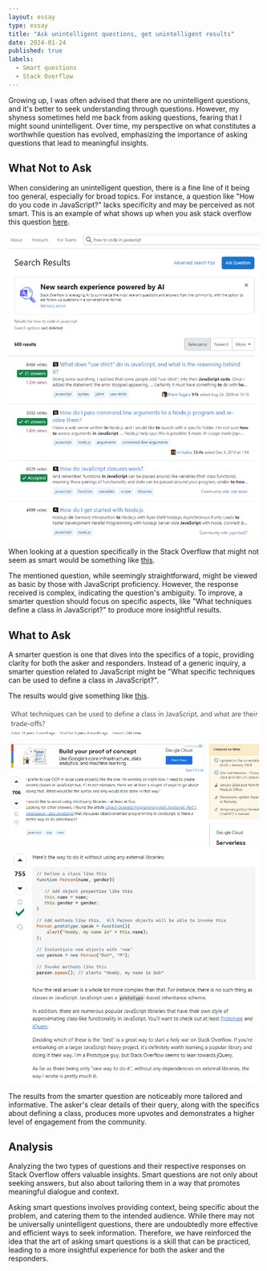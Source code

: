 ```yaml
---
layout: essay
type: essay
title: "Ask unintelligent questions, get unintelligent results"
date: 2024-01-24
published: true
labels:
  - Smart questions
  - Stack Overflow
---
```


Growing up, I was often advised that there are no unintelligent questions, and it's better to seek understanding through questions. However, my shyness sometimes held me back from asking questions, fearing that I might sound unintelligent. Over time, my perspective on what constitutes a worthwhile question has evolved, emphasizing the importance of asking questions that lead to meaningful insights.

## What Not to Ask
When considering an unintelligent question, there is a fine line of it being too general, especially for broad topics. For instance, a question like "How do you code in JavaScript?" lacks specificity and may be perceived as not smart. 
This is an example of what shows up when you ask stack overflow this question [here](https://stackoverflow.com/search?q=how+to+code+in+javascript&s=a686516c-2f51-46a0-b373-3359ae245d90).

<div class="text-center p-4">
  <img width="500px" src="/img/smart-questions/notsmart.png" class="img-thumbnail" >
</div>


When looking at a question specifically in the Stack Overflow that might not seem as smart would be something like [this](https://stackoverflow.com/questions/13213928/how-to-make-a-class-in-javascript).

The mentioned question, while seemingly straightforward, might be viewed as basic by those with JavaScript proficiency. However, the response received is complex, indicating the question's ambiguity. To improve, a smarter question should focus on specific aspects, like "What techniques define a class in JavaScript?" to produce more insightful results.

## What to Ask
A smarter question is one that dives into the specifics of a topic, providing clarity for both the asker and responders. Instead of a generic inquiry, a smarter question related to JavaScript might be "What specific techniques can be used to define a class in JavaScript?". 

The results would give something like [this](https://stackoverflow.com/questions/387707/what-techniques-can-be-used-to-define-a-class-in-javascript-and-what-are-their).


<div class="text-center p-4">
  <img width="500px" src="/img/smart-questions/smart.png" class="img-thumbnail" >
</div>

<div class="text-center p-4">
  <img width="500px" src="/img/smart-questions/smart2.png" class="img-thumbnail" >
</div>

The results from the smarter question are noticeably more tailored and informative. The asker's clear details of their query, along with the specifics about defining a class, produces more upvotes and demonstrates a higher level of engagement from the community.

## Analysis
Analyzing the two types of questions and their respective responses on Stack Overflow offers valuable insights. Smart questions are not only about seeking answers, but also about tailoring them in a way that promotes meaningful dialogue and context.

Asking smart questions involves providing context, being specific about the problem, and catering them to the intended audience. While there may not be universally unintelligent questions, there are undoubtedly more effective and efficient ways to seek information. Therefore, we have reinforced the idea that the art of asking smart questions is a skill that can be practiced, leading to a more insightful experience for both the asker and the responders.







